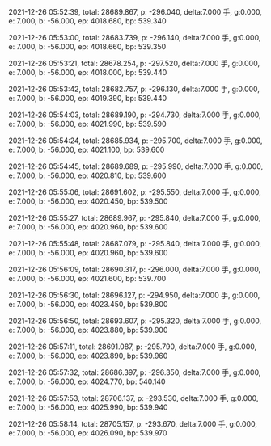 2021-12-26 05:52:39, total: 28689.867, p: -296.040, delta:7.000 手, g:0.000, e: 7.000, b: -56.000, ep: 4018.680, bp: 539.340

2021-12-26 05:53:00, total: 28683.739, p: -296.140, delta:7.000 手, g:0.000, e: 7.000, b: -56.000, ep: 4018.660, bp: 539.350

2021-12-26 05:53:21, total: 28678.254, p: -297.520, delta:7.000 手, g:0.000, e: 7.000, b: -56.000, ep: 4018.000, bp: 539.440

2021-12-26 05:53:42, total: 28682.757, p: -296.130, delta:7.000 手, g:0.000, e: 7.000, b: -56.000, ep: 4019.390, bp: 539.440

2021-12-26 05:54:03, total: 28689.190, p: -294.730, delta:7.000 手, g:0.000, e: 7.000, b: -56.000, ep: 4021.990, bp: 539.590

2021-12-26 05:54:24, total: 28685.934, p: -295.700, delta:7.000 手, g:0.000, e: 7.000, b: -56.000, ep: 4021.100, bp: 539.600

2021-12-26 05:54:45, total: 28689.689, p: -295.990, delta:7.000 手, g:0.000, e: 7.000, b: -56.000, ep: 4020.810, bp: 539.600

2021-12-26 05:55:06, total: 28691.602, p: -295.550, delta:7.000 手, g:0.000, e: 7.000, b: -56.000, ep: 4020.450, bp: 539.500

2021-12-26 05:55:27, total: 28689.967, p: -295.840, delta:7.000 手, g:0.000, e: 7.000, b: -56.000, ep: 4020.960, bp: 539.600

2021-12-26 05:55:48, total: 28687.079, p: -295.840, delta:7.000 手, g:0.000, e: 7.000, b: -56.000, ep: 4020.960, bp: 539.600

2021-12-26 05:56:09, total: 28690.317, p: -296.000, delta:7.000 手, g:0.000, e: 7.000, b: -56.000, ep: 4021.600, bp: 539.700

2021-12-26 05:56:30, total: 28696.127, p: -294.950, delta:7.000 手, g:0.000, e: 7.000, b: -56.000, ep: 4023.450, bp: 539.800

2021-12-26 05:56:50, total: 28693.607, p: -295.320, delta:7.000 手, g:0.000, e: 7.000, b: -56.000, ep: 4023.880, bp: 539.900

2021-12-26 05:57:11, total: 28691.087, p: -295.790, delta:7.000 手, g:0.000, e: 7.000, b: -56.000, ep: 4023.890, bp: 539.960

2021-12-26 05:57:32, total: 28686.397, p: -296.350, delta:7.000 手, g:0.000, e: 7.000, b: -56.000, ep: 4024.770, bp: 540.140

2021-12-26 05:57:53, total: 28706.137, p: -293.530, delta:7.000 手, g:0.000, e: 7.000, b: -56.000, ep: 4025.990, bp: 539.940

2021-12-26 05:58:14, total: 28705.157, p: -293.670, delta:7.000 手, g:0.000, e: 7.000, b: -56.000, ep: 4026.090, bp: 539.970